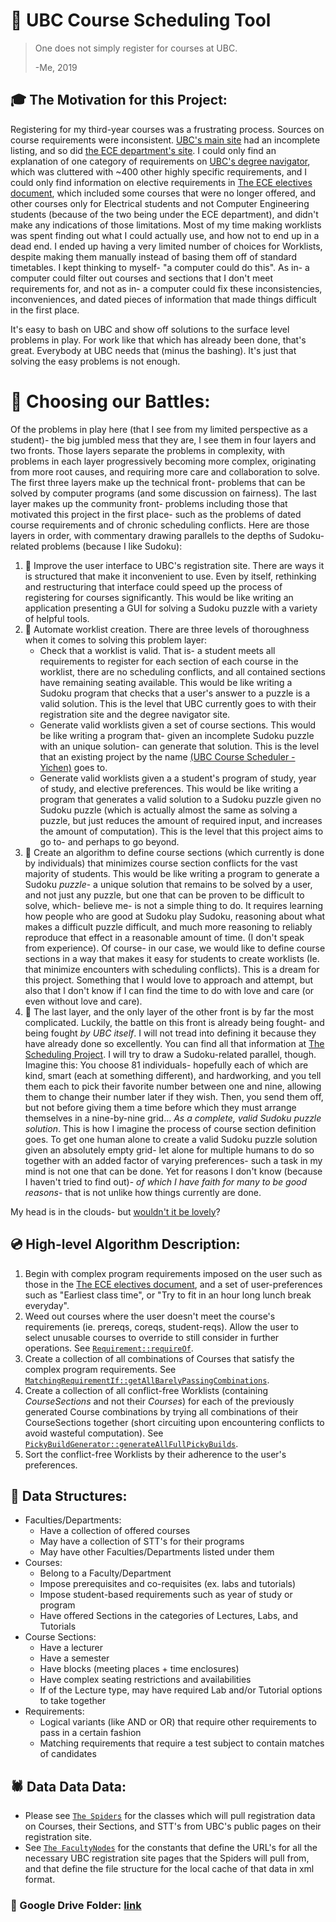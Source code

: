 # :date: UBC Course Scheduling Tool

> One does not simply register for courses at UBC.
>
> -Me, 2019



## :mortar_board: The Motivation for this Project:

Registering for my third-year courses was a frustrating process. Sources on course requirements were inconsistent. [UBC's main site](https://you.ubc.ca/ubc_programs/computer-engineering/) had an incomplete listing, and so did [the ECE department's site](https://www.ece.ubc.ca/academic-programs/undergraduate/programs/computer-engineering-program). I could only find an explanation of one category of requirements on [UBC's degree navigator](https://degree-navigator.as.it.ubc.ca "link broken"), which was cluttered with ~400 other highly specific requirements, and I could only find information on elective requirements in [The ECE electives document](https://www.ece.ubc.ca/sites/default/files/CPEN%20-%202018%20May.pdf), which included some courses that were no longer offered, and other courses only for Electrical students and not Computer Engineering students (because of the two being under the ECE department), and didn't make any indications of those limitations. Most of my time making worklists was spent finding out what I could actually use, and how not to end up in a dead end. I ended up having a very limited number of choices for Worklists, despite making them manually instead of basing them off of standard timetables. I kept thinking to myself- "a computer could do this". As in- a computer could filter out courses and sections that I don't meet requirements for, and not as in- a computer could fix these inconsistencies, inconveniences, and dated pieces of information that made things difficult in the first place.

It's easy to bash on UBC and show off solutions to the surface level problems in play. For work like that which has already been done, that's great. Everybody at UBC needs that (minus the bashing). It's just that solving the easy problems is not enough.



# :mount_fuji: Choosing our Battles:

Of the problems in play here (that I see from my limited perspective as a student)- the big jumbled mess that they are, I see them in four layers and two fronts. Those layers separate the problems in complexity, with problems in each layer progressively becoming more complex, originating from more root causes, and requiring more care and collaboration to solve. The first three layers make up the technical front- problems that can be solved by computer programs (and some discussion on fairness). The last layer makes up the community front- problems including those that motivated this project in the first place- such as the problems of dated course requirements and of chronic scheduling conflicts. Here are those layers in order, with commentary drawing parallels to the depths of Sudoku-related problems (because I like Sudoku):

1. :turtle: Improve the user interface to UBC's registration site. There are ways it is structured that make it inconvenient to use. Even by itself, rethinking and restructuring that interface could speed up the process of registering for courses significantly. This would be like writing an application presenting a GUI for solving a Sudoku puzzle with a variety of helpful tools.
1. :snake: Automate worklist creation. There are three levels of thoroughness when it comes to solving this problem layer:
   - Check that a worklist is valid. That is- a student meets all requirements to register for each section of each course in the worklist, there are no scheduling conflicts, and all contained sections have remaining seating available. This would be like writing a Sudoku program that checks that a user's answer to a puzzle is a valid solution. This is the level that UBC currently goes to with their registration site and the degree navigator site.
   - Generate valid worklists given a set of course sections. This would be like writing a program that- given an incomplete Sudoku puzzle with an unique solution- can generate that solution. This is the level that an existing project by the name [(UBC Course Scheduler - Yichen)](https://github.com/Schemetrical/UBCScheduler) goes to.
   - Generate valid worklists given a a student's program of study, year of study, and elective preferences. This would be like writing a program that generates a valid solution to a Sudoku puzzle given no Sudoku puzzle (which is actually almost the same as solving a puzzle, but just reduces the amount of required input, and increases the amount of computation). This is the level that this project aims to go to- and perhaps to go beyond.
1. :crocodile: Create an algorithm to define course sections (which currently is done by individuals) that minimizes course section conflicts for the vast majority of students. This would be like writing a program to generate a Sudoku *puzzle*- a unique solution that remains to be solved by a user, and not just any puzzle, but one that can be proven to be difficult to solve, which- believe me- is not a simple thing to do. It requires learning how people who are good at Sudoku play Sudoku, reasoning about what makes a difficult puzzle difficult, and much more reasoning to reliably reproduce that effect in a reasonable amount of time. (I don't speak from experience). Of course- in our case, we would like to define course sections in a way that makes it easy for students to create worklists (Ie. that minimize encounters with scheduling conflicts). This is a dream for this project. Something that I would love to approach and attempt, but also that I don't know if I can find the time to do with love and care (or even without love and care).
1. :dragon: The last layer, and the only layer of the other front is by far the most complicated. Luckily, the battle on this front is already being fought- and being fought *by UBC itself*. I will not tread into defining it because they have already done so excellently. You can find all that information at [The Scheduling Project](https://facultystaff.students.ubc.ca/enrolment-services/scheduling-records-systems-management/scheduling-services/scheduling-project). I will try to draw a Sudoku-related parallel, though. Imagine this: You choose 81 individuals- hopefully each of which are kind, smart (each at something different), and hardworking, and you tell them each to pick their favorite number between one and nine, allowing them to change their number later if they wish. Then, you send them off, but not before giving them a time before which they must arrange themselves in a nine-by-nine grid... *As a complete, valid Sudoku puzzle solution*. This is how I imagine the process of course section definition goes. To get one human alone to create a valid Sudoku puzzle solution given an absolutely empty grid- let alone for multiple humans to do so together with an added factor of varying preferences- such a task in my mind is not one that can be done. Yet for reasons I don't know (because I haven't tried to find out)- *of which I have faith for many to be good reasons*- that is not unlike how things currently are done.

My head is in the clouds- but [wouldn't it be lovely](https://www.youtube.com/watch?v=q5fW7sERw7I&t=4m24s)?



## :cd: High-level Algorithm Description:

1. Begin with complex program requirements imposed on the user such as those in the [The ECE electives document](https://www.ece.ubc.ca/sites/default/files/CPEN%20-%202018%20May.pdf), and a set of user-preferences such as "Earliest class time", or "Try to fit in an hour long lunch break everyday".
1. Weed out courses where the user doesn't meet the course's requirements (ie. prereqs, coreqs, student-reqs). Allow the user to select unusable courses to override to still consider in further operations. See [`Requirement::requireOf`](ucst-utils/src/main/java/com/dvf/ucst/utils/requirement/Requirement.java).
1. Create a collection of all combinations of Courses that satisfy the complex program requirements. See [`MatchingRequirementIf::getAllBarelyPassingCombinations`](ucst-utils/src/main/java/com/dvf/ucst/utils/requirement/matching/MatchingRequirementIf.java).
1. Create a collection of all conflict-free Worklists (containing *CourseSections* and not their *Courses*) for each of the previously generated Course combinations by trying all combinations of their CourseSections together (short circuiting upon encountering conflicts to avoid wasteful computation). See [`PickyBuildGenerator::generateAllFullPickyBuilds`](ucst-utils/src/main/java/com/dvf/ucst/utils/pickybuild/PickyBuildGenerator.java).
1. Sort the conflict-free Worklists by their adherence to the user's preferences.

## :monkey: Data Structures:
- Faculties/Departments:
  - Have a collection of offered courses
  - May have a collection of STT's for their programs
  - May have other Faculties/Departments listed under them
- Courses:
  - Belong to a Faculty/Department
  - Impose prerequisites and co-requisites (ex. labs and tutorials)
  - Impose student-based requirements such as year of study or program
  - Have offered Sections in the categories of Lectures, Labs, and Tutorials
- Course Sections:
  - Have a lecturer
  - Have a semester
  - Have blocks (meeting places + time enclosures)
  - Have complex seating restrictions and availabilities
  - If of the Lecture type, may have required Lab and/or Tutorial options to take together
- Requirements:
  - Logical variants (like AND or OR) that require other requirements to pass in a certain fashion
  - Matching requirements that require a test subject to contain matches of candidates



## :spider: Data Data Data:
- Please see [`The Spiders`](ucst-core/src/main/java/com/dvf/ucst/core/spider/Spider.java) for the classes which will pull registration data on Courses, their Sections, and STT's from UBC's public pages on their registration site.
- See [`The FacultyNodes`](ucst-core/src/main/java/com/dvf/ucst/core/faculties) for the constants that define the URL's for all the necessary UBC registration site pages that the Spiders will pull from, and that define the file structure for the local cache of that data in xml format.



### :file_folder: Google Drive Folder: [link](https://drive.google.com/drive/folders/1BmgHv7Mdu5VeI8_ZaramyXntM39VEjx8 "open for collaborators")
